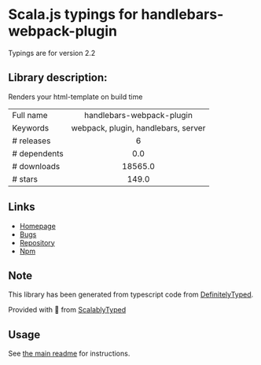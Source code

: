 
# Scala.js typings for handlebars-webpack-plugin

Typings are for version 2.2

## Library description:
Renders your html-template on build time

|                    |                 |
| ------------------ | :-------------: |
| Full name          | handlebars-webpack-plugin |
| Keywords           | webpack, plugin, handlebars, server |
| # releases         | 6 |
| # dependents       | 0.0 |
| # downloads        | 18565.0 |
| # stars            | 149.0 |

## Links
- [Homepage](https://github.com/sagold/handlebars-webpack-plugin)
- [Bugs](https://github.com/sagold/handlebars-webpack-plugin/issues)
- [Repository](https://github.com/sagold/handlebars-webpack-plugin)
- [Npm](https://www.npmjs.com/package/handlebars-webpack-plugin)
    


## Note
This library has been generated from typescript code from [DefinitelyTyped](https://definitelytyped.org).

Provided with :purple_heart: from [ScalablyTyped](https://github.com/oyvindberg/ScalablyTyped)

## Usage
See [the main readme](../../readme.md) for instructions.


